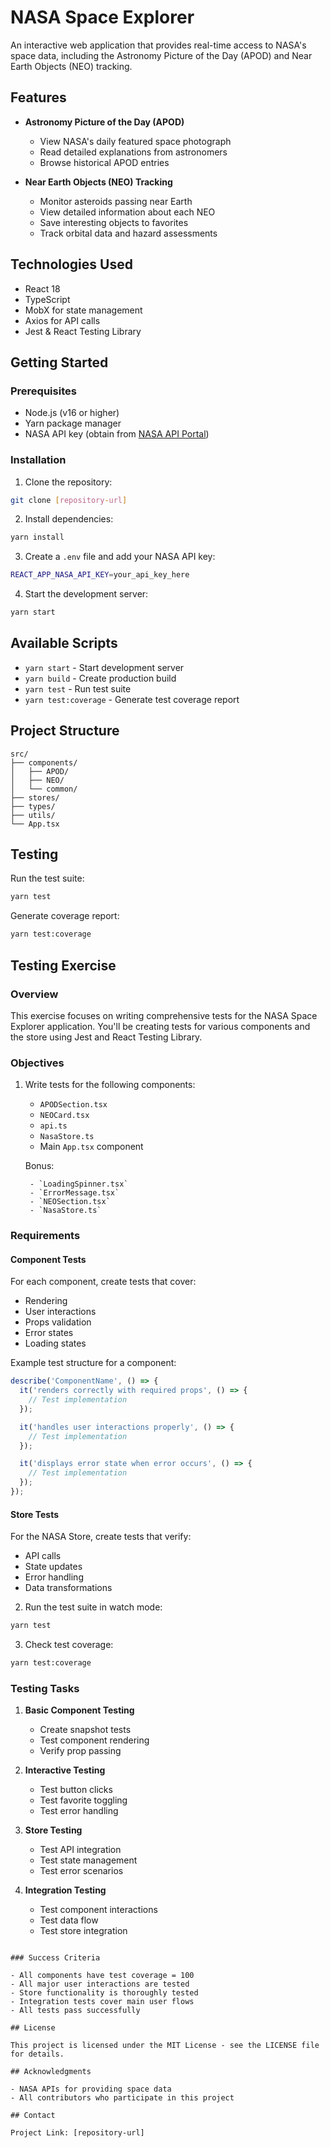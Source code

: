 # NASA Space Explorer

An interactive web application that provides real-time access to NASA's space data, including the Astronomy Picture of the Day (APOD) and Near Earth Objects (NEO) tracking.

## Features

- **Astronomy Picture of the Day (APOD)**

  - View NASA's daily featured space photograph
  - Read detailed explanations from astronomers
  - Browse historical APOD entries

- **Near Earth Objects (NEO) Tracking**
  - Monitor asteroids passing near Earth
  - View detailed information about each NEO
  - Save interesting objects to favorites
  - Track orbital data and hazard assessments

## Technologies Used

- React 18
- TypeScript
- MobX for state management
- Axios for API calls
- Jest & React Testing Library

## Getting Started

### Prerequisites

- Node.js (v16 or higher)
- Yarn package manager
- NASA API key (obtain from [NASA API Portal](https://api.nasa.gov/))

### Installation

1. Clone the repository:

```bash
git clone [repository-url]
```

2. Install dependencies:

```bash
yarn install
```

3. Create a `.env` file and add your NASA API key:

```bash
REACT_APP_NASA_API_KEY=your_api_key_here
```

4. Start the development server:

```bash
yarn start
```

## Available Scripts

- `yarn start` - Start development server
- `yarn build` - Create production build
- `yarn test` - Run test suite
- `yarn test:coverage` - Generate test coverage report

## Project Structure

```
src/
├── components/
│   ├── APOD/
│   ├── NEO/
│   └── common/
├── stores/
├── types/
├── utils/
└── App.tsx
```

## Testing

Run the test suite:

```bash
yarn test
```

Generate coverage report:

```bash
yarn test:coverage
```

## Testing Exercise

### Overview

This exercise focuses on writing comprehensive tests for the NASA Space Explorer application. You'll be creating tests for various components and the store using Jest and React Testing Library.

### Objectives

1.  Write tests for the following components:

    - `APODSection.tsx`
    - `NEOCard.tsx`
    - `api.ts`
    - `NasaStore.ts`
    - Main `App.tsx` component

    Bonus:

         - `LoadingSpinner.tsx`
         - `ErrorMessage.tsx`
         - `NEOSection.tsx`
         - `NasaStore.ts`

### Requirements

#### Component Tests

For each component, create tests that cover:

- Rendering
- User interactions
- Props validation
- Error states
- Loading states

Example test structure for a component:

```typescript
describe('ComponentName', () => {
  it('renders correctly with required props', () => {
    // Test implementation
  });

  it('handles user interactions properly', () => {
    // Test implementation
  });

  it('displays error state when error occurs', () => {
    // Test implementation
  });
});
```

#### Store Tests

For the NASA Store, create tests that verify:

- API calls
- State updates
- Error handling
- Data transformations

2. Run the test suite in watch mode:

```bash
yarn test
```

3. Check test coverage:

```bash
yarn test:coverage
```

### Testing Tasks

1. **Basic Component Testing**

   - Create snapshot tests
   - Test component rendering
   - Verify prop passing

2. **Interactive Testing**

   - Test button clicks
   - Test favorite toggling
   - Test error handling

3. **Store Testing**

   - Test API integration
   - Test state management
   - Test error scenarios

4. **Integration Testing**
   - Test component interactions
   - Test data flow
   - Test store integration

```

### Success Criteria

- All components have test coverage = 100
- All major user interactions are tested
- Store functionality is thoroughly tested
- Integration tests cover main user flows
- All tests pass successfully

## License

This project is licensed under the MIT License - see the LICENSE file for details.

## Acknowledgments

- NASA APIs for providing space data
- All contributors who participate in this project

## Contact

Project Link: [repository-url]
```

